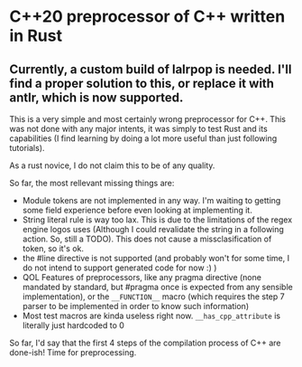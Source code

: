 # C++20 preprocessor of C++ written in Rust

## Currently, a custom build of lalrpop is needed. I'll find a proper solution to this, or replace it with antlr, which is now supported.

This is a very simple and most certainly wrong preprocessor for C++. This was not done with any major intents, it was simply to test Rust and its capabilities (I find learning by doing a lot more useful than just following tutorials).

As a rust novice, I do not claim this to be of any quality.

So far, the most rellevant missing things are:
- Module tokens are not implemented in any way. I'm waiting to getting some field experience before even looking at implementing it.
- String literal rule is way too lax. This is due to the limitations of the regex engine logos uses (Although I could revalidate the string in a following action. So, still a TODO). This does not cause a missclasification of token, so it's ok.
- the #line directive is not supported (and probably won't for some time, I do not intend to support generated code for now :) )
- QOL Features of preprocessors, like any pragma directive (none mandated by standard, but #pragma once is expected from any sensible implementation), or the `__FUNCTION__` macro (which requires the step 7 parser to be implemented in order to know such information)
- Most test macros are kinda useless right now. `__has_cpp_attribute` is literally just hardcoded to 0

So far, I'd say that the first 4 steps of the compilation process of C++ are done-ish! Time for preprocessing.
